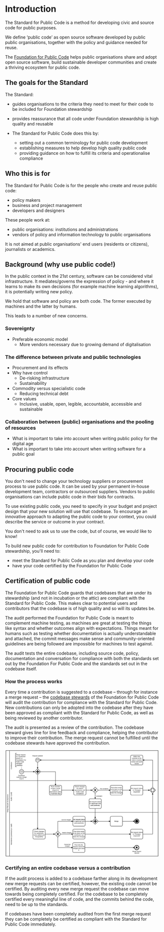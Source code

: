 # Introduction

The Standard for Public Code is a method for developing civic and source code for public purposes.

We define ‘public code’ as open source software developed by public public organisations, together with the policy and guidance needed for reuse.

The [Foundation for Public Code](https://publiccode.net/) helps public organisations share and adopt open source software, build sustainable developer communities and create a thriving ecosystem for public code.

## The goals for the Standard

The Standard:

* guides organisations to the criteria they need to meet for their code to be included for Foundation stewardship
* provides reassurance that all code under Foundation stewardship is high quality and reusable

* The Standard for Public Code does this by:

    * setting out a common terminology for public code development
    * establishing measures to help develop high quality public code
    * providing guidance on how to fulfill its criteria and operationalise compliance

## Who this is for

The Standard for Public Code is for the people who create and reuse public code:

* policy makers
* business and project management
* developers and designers

These people work at:

* public organisations: institutions and administrations
* vendors of policy and information technology to public organisations

It is not aimed at public organisations' end users (residents or citizens), journalists or academics.

## Background (why use public code!)

In the public context in the 21st century, software can be considered vital infrastructure. It mediates/governs the expression of policy - and where it learns to make its own decisions (for example machine learning algorithms), it is potentially writing new policy.

We hold that software and policy are both code. The former executed by machines and the latter by humans.

This leads to a number of new concerns.

### Sovereignty

* Preferable economic model
  * More vendors necessary due to growing demand of digitalisation

### The difference between private and public technologies

* Procurement and its effects
* Why have control
  * De-risking infrastructure
  * Sustainability
* Commodity versus specialistic code
  * Reducing technical debt
* Core values
  * Inclusive, usable, open, legible, accountable, accessible and sustainable

### Collaboration between (public) organisations and the pooling of resources

* What is important to take into account when writing public policy for the digital age
* What is important to take into account when writing software for a public goal

## Procuring public code

You don't need to change your technology suppliers or procurement process to use public code. It can be used by your permanent in-house development team, contractors or outsourced suppliers. Vendors to public organisations can include public code in their bids for contracts.

To use existing public code, you need to specify in your budget and project design that your new solution will use that codebase. To encourage an innovative approach to adapting the public code to your context, you could describe the service or outcome in your contract.

You don't need to ask us to use the code, but of course, we would like to know!

To build new public code for contribution to Foundation for Public Code stewardship, you'll need to:

* meet the Standard for Public Code as you plan and develop your code
* have your code certified by the Foundation for Public Code

## Certification of public code

The Foundation for Public Code guards that codebases that are under its stewardship (and not in incubation or the attic) are compliant with the Standard for Public Code. This makes clear to potential users and contributors that the codebase is of high quality and so will its updates be.

The audit performed the Foundation for Public Code is meant to complement machine testing, as machines are great at testing the things like syntax and whether outcomes align with expectations. Things meant for humans such as testing whether documentation is actually understandable and attached, the commit messages make sense and community-oriented guidelines are being followed are impossible for machines to test against.

The audit tests the entire codebase, including source code, policy, documentation and conversation for compliance with both the standards set out by the Foundation For Public Code and the standards set out in the codebase itself.

### How the process works

Every time a contribution is suggested to a codebase – through for instance a merge request – the [codebase stewards](https://about.publiccode.net/roles/) of the Foundation for Public Code will audit the contribution for compliance with the Standard for Public Code. New contributions can only be adopted into the codebase after they have been approved as compliant with the Standard for Public Code, as well as being reviewed by another contributor.

The audit is presented as a review of the contribution. The codebase steward gives line for line feedback and compliance, helping the contributor to improve their contribution. The merge request cannot be fulfilled until the codebase stewards have approved the contribution.

![Pull Request Acceptance process](images/audit-flow.svg)

### Certifying an entire codebase versus a contribution

If the audit process is added to a codebase farther along in its development new merge requests can be certified, however, the existing code cannot be certified. By auditing every new merge request the codebase can move towards being completely certified. For the codebase to be completely certified every meaningful line of code, and the commits behind the code, need to be up to the standards.

If codebases have been completely audited from the first merge request they can be completely be certified as compliant with the Standard for Public Code immediately.
